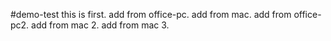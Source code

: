 #demo-test
this is first.
add from office-pc.
add from mac.
add from office-pc2.
add from mac 2.
add from mac 3.
